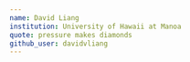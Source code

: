 ```yaml
---
name: David Liang 
institution: University of Hawaii at Manoa 
quote: pressure makes diamonds
github_user: davidvliang
---
```

